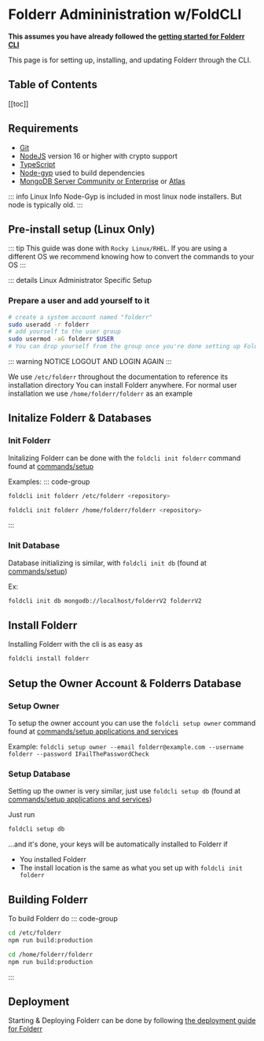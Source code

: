 # Folderr Admininistration w/FoldCLI <Badge type="warning" text="beta" />

**This assumes you have already followed the [getting started for Folderr CLI](./getting-started.md)**

This page is for setting up, installing, and updating Folderr through the CLI.


## Table of Contents
[[toc]]

## Requirements

- [Git](https://git-scm.com/downloads)
- [NodeJS](https://nodejs.org) version 16 or higher with crypto support
- [TypeScript](https://www.typescriptlang.org/index.html#download-links)
- [Node-gyp](https://github.com/nodejs/node-gyp) used to build dependencies
- [MongoDB Server Community or Enterprise](https://docs.mongodb.com/manual/administration/install-community/) or [Atlas](https://www.mongodb.com/cloud/atlas)

::: info Linux Info
Node-Gyp is included in most linux node installers. But node is typically old.
:::

## Pre-install setup (Linux Only)

::: tip
This guide was done with `Rocky Linux/RHEL`. If you are using a different OS we recommend knowing how to convert the commands to your OS
:::

::: details Linux Administrator Specific Setup

### Prepare a user and add yourself to it

```sh
# create a system account named "folderr"
sudo useradd -r folderr
# add yourself to the user group
sudo usermod -aG folderr $USER
# You can drop yourself from the group once you're done setting up Folderr
```
::: warning NOTICE
LOGOUT AND LOGIN AGAIN
:::

We use `/etc/folderr` throughout the documentation to reference its installation directory
You can install Folderr anywhere. For normal user installation we use `/home/folderr/folderr` as an example

## Initalize Folderr & Databases


### Init Folderr
Initalizing Folderr can be done with the `foldcli init folderr` command found at [commands/setup](./commands.md#setup)

Examples:
::: code-group
```sh [Linux, Admin]
foldcli init folderr /etc/folderr <repository>
```
```sh [Linux, User]
foldcli init folderr /home/folderr/folderr <repository>
```
:::

### Init Database
Database initializing is similar, with `foldcli init db` (found at [commands/setup](./commands.md#setup))

Ex:
```sh
foldcli init db mongodb://localhost/folderrV2 folderrV2
```

## Install Folderr

Installing Folderr with the cli is as easy as
```sh
foldcli install folderr
```

## Setup the Owner Account & Folderrs Database

### Setup Owner
To setup the owner account you can use the `foldcli setup owner` command found at [commands/setup applications and services](./commands.md#setup-applications-and-services)

Example: `foldcli setup owner --email folderr@example.com --username folderr --password IFailThePasswordCheck`

### Setup Database
Setting up the owner is very similar, just use `foldcli setup db` (found at [commands/setup applications and services](./commands.md#setup-applications-and-services))

Just run
```sh
foldcli setup db
```

...and it's done, your keys will be automatically installed to Folderr if
- You installed Folderr
- The install location is the same as what you set up with `foldcli init folderr`

## Building Folderr

To build Folderr do
::: code-group
```sh [Linux, Admin]
cd /etc/folderr
npm run build:production
```
```sh [Linux, User]
cd /home/folderr/folderr
npm run build:production
```
:::

## Deployment

Starting & Deploying Folderr can be done by following [the deployment guide for Folderr](../../guides/folderr/deployment.md)